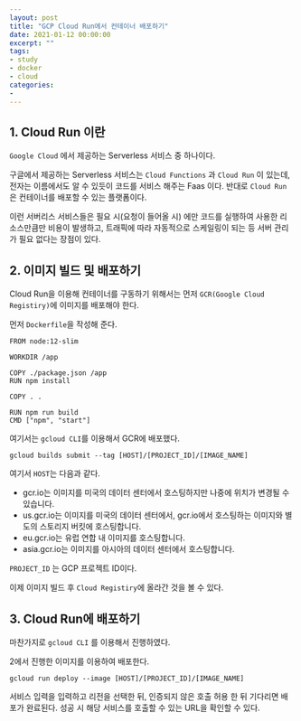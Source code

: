 ```yaml
---
layout: post
title: "GCP Cloud Run에서 컨테이너 배포하기"
date: 2021-01-12 00:00:00
excerpt: ""
tags:
- study
- docker
- cloud
categories:
-
---
```



## 1. Cloud Run 이란

`Google Cloud` 에서 제공하는 Serverless 서비스 중 하나이다.

구글에서 제공하는 Serverless 서비스는 `Cloud Functions` 과 `Cloud Run` 이 있는데, 전자는 이름에서도 알 수 있듯이 코드를 서비스 해주는 Faas 이다. 반대로 `Cloud Run` 은 컨테이너를 배포할 수 있는 플랫폼이다.

이런 서버리스 서비스들은 필요 시(요청이 들어올 시) 에만 코드를 실행하여 사용한 리소스만큼만 비용이 발생하고, 트래픽에 따라 자동적으로 스케일링이 되는 등 서버 관리가 필요 없다는 장점이 있다.

## 2. 이미지 빌드 및 배포하기

Cloud Run을 이용해 컨테이너를 구동하기 위해서는 먼저 `GCR(Google Cloud Registiry)`에 이미지를 배포해야 한다.

먼저 `Dockerfile`을 작성해 준다.

```
FROM node:12-slim

WORKDIR /app

COPY ./package.json /app
RUN npm install

COPY . .

RUN npm run build
CMD ["npm", "start"]
```

여기서는 `gcloud CLI`를 이용해서 GCR에 배포했다.

```
gcloud builds submit --tag [HOST]/[PROJECT_ID]/[IMAGE_NAME]
```

여기서 `HOST`는 다음과 같다.
- gcr.io는 이미지를 미국의 데이터 센터에서 호스팅하지만 나중에 위치가 변경될 수 있습니다.
- us.gcr.io는 이미지를 미국의 데이터 센터에서, gcr.io에서 호스팅하는 이미지와 별도의 스토리지 버킷에 호스팅합니다.
- eu.gcr.io는 유럽 연합 내 이미지를 호스팅합니다.
- asia.gcr.io는 이미지를 아시아의 데이터 센터에서 호스팅합니다.

`PROJECT_ID` 는 GCP 프로젝트 ID이다.

이제 이미지 빌드 후 `Cloud Registiry`에 올라간 것을 볼 수 있다.

## 3. Cloud Run에 배포하기

마찬가지로 `gcloud CLI` 를 이용해서 진행하였다.

2에서 진행한 이미지를 이용하여 배포한다.

`gcloud run deploy --image [HOST]/[PROJECT_ID]/[IMAGE_NAME]`

서비스 입력을 입력하고 리전을 선택한 뒤, 인증되지 않은 호출 허용 한 뒤 기다리면 배포가 완료된다.
성공 시 해당 서비스를 호출할 수 있는 URL을 확인할 수 있다.

